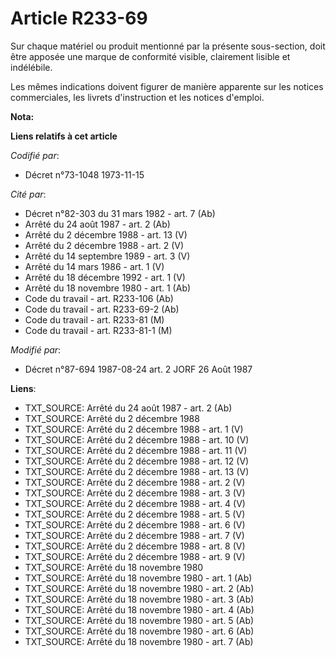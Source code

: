 # Article R233-69

Sur chaque matériel ou produit mentionné par la présente sous-section, doit être apposée une marque de conformité visible,
clairement lisible et indélébile.

Les mêmes indications doivent figurer de manière apparente sur les notices commerciales, les livrets d'instruction et les
notices d'emploi.

**Nota:**



**Liens relatifs à cet article**

_Codifié par_:

  - Décret n°73-1048 1973-11-15

_Cité par_:

  - Décret n°82-303 du 31 mars 1982 - art. 7 (Ab)
  - Arrêté du 24 août 1987 - art. 2 (Ab)
  - Arrêté du 2 décembre 1988 - art. 13 (V)
  - Arrêté du 2 décembre 1988 - art. 2 (V)
  - Arrêté du 14 septembre 1989 - art. 3 (V)
  - Arrêté du 14 mars 1986 - art. 1 (V)
  - Arrêté du 18 décembre 1992 - art. 1 (V)
  - Arrêté du 18 novembre 1980 - art. 1 (Ab)
  - Code du travail - art. R233-106 (Ab)
  - Code du travail - art. R233-69-2 (Ab)
  - Code du travail - art. R233-81 (M)
  - Code du travail - art. R233-81-1 (M)

_Modifié par_:

  - Décret n°87-694 1987-08-24 art. 2 JORF 26 Août 1987

**Liens**:

  - TXT_SOURCE: Arrêté du 24 août 1987 - art. 2 (Ab)
  - TXT_SOURCE: Arrêté du 2 décembre 1988
  - TXT_SOURCE: Arrêté du 2 décembre 1988 - art. 1 (V)
  - TXT_SOURCE: Arrêté du 2 décembre 1988 - art. 10 (V)
  - TXT_SOURCE: Arrêté du 2 décembre 1988 - art. 11 (V)
  - TXT_SOURCE: Arrêté du 2 décembre 1988 - art. 12 (V)
  - TXT_SOURCE: Arrêté du 2 décembre 1988 - art. 13 (V)
  - TXT_SOURCE: Arrêté du 2 décembre 1988 - art. 2 (V)
  - TXT_SOURCE: Arrêté du 2 décembre 1988 - art. 3 (V)
  - TXT_SOURCE: Arrêté du 2 décembre 1988 - art. 4 (V)
  - TXT_SOURCE: Arrêté du 2 décembre 1988 - art. 5 (V)
  - TXT_SOURCE: Arrêté du 2 décembre 1988 - art. 6 (V)
  - TXT_SOURCE: Arrêté du 2 décembre 1988 - art. 7 (V)
  - TXT_SOURCE: Arrêté du 2 décembre 1988 - art. 8 (V)
  - TXT_SOURCE: Arrêté du 2 décembre 1988 - art. 9 (V)
  - TXT_SOURCE: Arrêté du 18 novembre 1980
  - TXT_SOURCE: Arrêté du 18 novembre 1980 - art. 1 (Ab)
  - TXT_SOURCE: Arrêté du 18 novembre 1980 - art. 2 (Ab)
  - TXT_SOURCE: Arrêté du 18 novembre 1980 - art. 3 (Ab)
  - TXT_SOURCE: Arrêté du 18 novembre 1980 - art. 4 (Ab)
  - TXT_SOURCE: Arrêté du 18 novembre 1980 - art. 5 (Ab)
  - TXT_SOURCE: Arrêté du 18 novembre 1980 - art. 6 (Ab)
  - TXT_SOURCE: Arrêté du 18 novembre 1980 - art. 7 (Ab)
